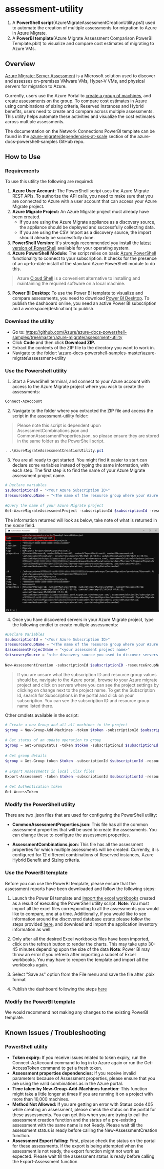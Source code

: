 
# assessment-utility

1. A **PowerShell script**(AzureMigrateAssessmentCreationUtility.ps1) used to automate the creation of multiple assessments for migration to Azure in Azure Migrate.
2. A **PowerBI template**(Azure Migrate Assessment Comparison PowerBI Template.pbit) to visualize and compare cost estimates of migrating to Azure VMs.

## Overview

[Azure Migrate: Server Assessment](https://docs.microsoft.com/azure/migrate/migrate-services-overview#azure-migrate-server-assessment-tool) is a Microsoft solution used to discover and assesses on-premises VMware VMs, Hyper-V VMs, and physical servers for migration to Azure.

Currently, users use the Azure Portal to [create a group of machines](https://docs.microsoft.com/azure/migrate/how-to-create-a-group#create-a-group-manually), and [create assessments on the group](https://docs.microsoft.com/azure/migrate/how-to-create-assessment). To compare cost estimates in Azure using combinations of sizing criteria, Reserved Instances and Hybrid benefits, users need to create and compare across multiple assessments. This utility helps automate these activities and visualize the cost estimates across multiple assessments.

The documentation on the Network Connections PowerBI template can be found in the [azure-migrate/dependencies-at-scale](https://github.com/Azure/azure-docs-powershell-samples/tree/master/azure-migrate/dependencies-at-scale) section of the azure-docs-powershell-samples GitHub repo.

## How to Use

### Requirements

To use this utility the following are required:

1. **Azure User Account:** The PowerShell script uses the Azure Migrate REST APIs. To authorize the API calls, you need to make sure that you are connected to Azure with a user account that can access your Azure Migrate project.
2. **Azure Migrate Project:** An Azure Migrate project must already have been created.
    - If you are using the Azure Migrate appliance as a discovery source, the appliance should be deployed and successfully collecting data.
    - If you are using the CSV Import as a discovery source, the import should already be successfully done.
3. **PowerShell Version:** It's strongly recommended you install the [latest version of PowerShell](https://docs.microsoft.com/powershell/scripting/install/installing-powershell) available for your operating system.
4. **Azure PowerShell Module:** The script relies on basic [Azure PowerShell](https://docs.microsoft.com/powershell/azure/install-az-ps) functionality to connect to your subscription. It checks for the presence of an up-to-date install of the standard Azure PowerShell module to do this.
> Azure [Cloud Shell](https://docs.microsoft.com/azure/cloud-shell/overview) is a convenient alternative to installing and maintaining the required software on a local machine.
5. **Power BI Desktop:** To use the Power BI template to visualize and compare assessments, you need to download [Power BI Desktop](https://powerbi.microsoft.com/desktop/). To publish the dashboard online, you need an active Power BI subscription and a workspace(destination) to publish. 

### Download the utility

- Go to: <https://github.com/Azure/azure-docs-powershell-samples/tree/master/azure-migrate/assessment-utility>
- Click **Code** and then click **Download ZIP.**
- Extract the contents of the ZIP file to the directory you want to work in.
- Navigate to the folder: \azure-docs-powershell-samples-master\azure-migrate\assessment-utility

### Use the Powershell utility

1. Start a PowerShell terminal, and connect to your Azure account with access to the Azure Migrate project where you wish to create the assessments:

```powershell
Connect-AzAccount
```

2. Navigate to the folder where you extracted the ZIP file and access the script in the assessment-utility folder:
> Please note this script is dependent upon AssessmentCombinations.json and CommonAssessmentProperties.json, so please ensure they are stored in the same folder as the PowerShell script. 
```powershell
. .\AzureMigrateAssessmentCreationUtility.ps1
```

3. You are all ready to get started.  You might find it easier to start can declare some variables instead of typing the same information, with each step.  The first step is to find the name of your Azure Migrate assessment project name. 

```powershell
# Declare variables
$subscriptionId = "<Your Azure Subscription ID>"
$resourceGroupName = "<The name of the resource group where your Azure Migrate project resides>"

#Query the name of your Azure Migrate project
Get-AzureMigrateAssessmentProject -subscriptionId $subscriptionId -resourceGroupName $resourceGroupName
```
The information returned will look as below, take note of what is returned in the *name* field. 
![PowerShell Output](images/migrateoutput.jpg)

4. Once you have discovered servers in your Azure Migrate project, type the following cmdlet to create multiple assessments:

```powershell
#Declare Variables
$subscriptionId = "<Your Azure Subscription ID>"
$resourceGroupName = "<The name of the resource group where your Azure Migrate project resides>"
$assessmentProjectName = "<your assessment project name>"
$discoverySource = "<the discovery source you used to discover servers in the project- Appliance or Import>"

New-AssessmentCreation -subscriptionId $subscriptionID -resourceGroupName $resourceGroupName -assessmentProjectName "Enter the information discovered in step 3" -discoverySource "Appliance"

```
> If you are unsure what the subscription ID and resource group values should be, navigate to the Azure portal, browse to your Azure migrate project and click on servers where you can see the project settings by clicking on change next to the project name. To get the Subscription Id, search for Subscriptions in the portal and click on your subscription. You can see the subscription ID and resource group name listed there.

Other cmdlets available in the script:
```powershell
# Create a new Group and all all machines in the project
$group = New-Group-Add-Machines -token $token -subscriptionId $subscriptionId -resourceGroupName $resourceGroupName -assessmentProjectName $assessmentProjectName -discoverySource $discoverySource -groupName $groupName

# Get status of an update operation to group
$group = Get-GroupStatus -token $token -subscriptionId $subscriptionId -resourceGroupName $resourceGroupName -assessmentProjectName $assessmentProjectName -groupName $groupName

# Get group details
$group = Get-Group token $token -subscriptionId $subscriptionId -resourceGroupName $resourceGroupName -assessmentProjectName $assessmentProjectName -groupName $groupName

# Export Assessments in local .xlsx files
Export-Assessment -token $token -subscriptionId $subscriptionId -resourceGroupName $resourceGroupName -assessmentProjectName $assessmentProjectName -groupName $group.name -assessmentName $assessmentName

# Get Authentication token
Get-AccessToken
```

### Modify the PowerShell utility
There are two .json files that are used for configuring the PowerShell utility:
- **CommonAssessmentProperties.json**:
 This file has all the common assessment properties that will be used to create the assessments. You can change these to configure the assessment properties.

- **AssessmentCombinations.json**:
 This file has all the assessment properties for which multiple assessments will be created. Currently, it is configured for 12 different combinations of Reserved instances, Azure Hybrid Benefit and Sizing criteria.

### Use the PowerBI template

Before you can use the PowerBI template, please ensure that the assessment reports have been downloaded and follow the following steps:

1. Launch the Power BI template and [import the excel workbooks](https://docs.microsoft.com/power-bi/connect-data/desktop-import-excel-workbooks) created as a result of executing the PowerShell utility script.
**Note**: You must import all the excel files corresponding to all the assessments you would like to compare, one at a time. Additionally, if you would like to see information around the discovered database estate please follow the steps provided [here](https://docs.microsoft.com/azure/migrate/how-to-discover-applications), and download and import the application inventory information as well.

2. Only after all the desired Excel workbooks files have been imported, click on the refresh button to render the charts. This may take upto 30-45 minutes depending upon the size of the data 
**Note**: Power BI may throw an error if you refresh after importing a subset of Excel workbooks. You may have to reopen the template and import all the workbooks again.
3. Select "Save as" option from the File menu and save the file after .pbix format
4. Publish the dashboard following the steps [here](https://docs.microsoft.com/power-bi/create-reports/desktop-upload-desktop-files)

### Modify the PowerBI template

We would recommend not making any changes to the existing PowerBI template. 


## Known Issues / Troubleshooting

### PowerShell utility
- **Token expiry:** If you receive issues related to token expiry, run the Connect-AzAccount command to log in to Azure again or run the Get-AccessToken command to get a fresh token.
- **Assessment properties dependencies:** If you receive invalid parameters because of Assessment properties, please ensure that you are using the valid combinations as in the Azure portal.
- **Time taken by New-Group-Add-Machines function:** This function might take a little longer at times if you are running it on a project with more than 10,000 machines.
- **Method Not Allowed:** If you are getting an error with Status code 405 while creating an assessment, please check the status on the portal for these assessments. You can get this when you are trying to call the assessment creation function and the status of a pre-existing assessment with the same name is not Ready. Please wait till the assessment status is ready before calling the New-AssessmentCreation function.
- **Assessment Export failing:** First, please check the status on the portal for these assessments. If the export is being attempted when the assessment is not ready, the export function might not work as expected. Please wait till the assessment status is ready before calling the Export-Assessment function.

